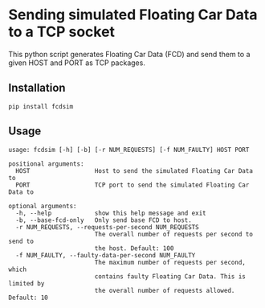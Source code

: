 # Sending simulated Floating Car Data to a TCP socket

This python script generates Floating Car Data (FCD) and send them to a given HOST and PORT as TCP packages.

## Installation

```
pip install fcdsim
```

## Usage

```
usage: fcdsim [-h] [-b] [-r NUM_REQUESTS] [-f NUM_FAULTY] HOST PORT

positional arguments:
  HOST                  Host to send the simulated Floating Car Data to
  PORT                  TCP port to send the simulated Floating Car Data to

optional arguments:
  -h, --help            show this help message and exit
  -b, --base-fcd-only   Only send base FCD to host.
  -r NUM_REQUESTS, --requests-per-second NUM_REQUESTS
                        The overall number of requests per second to send to
                        the host. Default: 100
  -f NUM_FAULTY, --faulty-data-per-second NUM_FAULTY
                        The maximum number of requests per second, which
                        contains faulty Floating Car Data. This is limited by
                        the overall number of requests allowed. Default: 10
```
